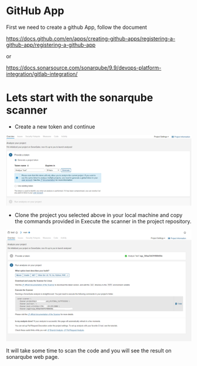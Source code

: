 # GitHub App

First we need to create a github App, follow the document 

https://docs.github.com/en/apps/creating-github-apps/registering-a-github-app/registering-a-github-app

 or
  
https://docs.sonarsource.com/sonarqube/9.9/devops-platform-integration/gitlab-integration/



# Lets start with the sonarqube scanner


* Create a new token and continue

![screenshot4](images/project_token.png)

* Clone the project you selected above in your local machine and copy the commands provided in Execute the scanner in the project repository.

![screenshot4](images/scanner.png)


It will take some time to scan the code and you will see the result on sonarqube web page.
